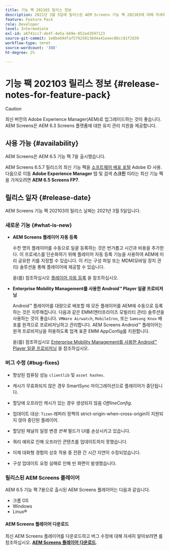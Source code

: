 ```yaml
---
title: 기능 팩 202103 릴리스 정보
description: 2021년 3월 5일에 릴리스된 AEM Screens 기능 팩 202103에 대해 자세히 알아보십시오.
feature: Feature Pack
role: Developer
level: Intermediate
exl-id: a8741cc7-de4f-4e5a-b69e-852a43597123
source-git-commit: 1e8beb9dfaf579250138d4a41eeec88cc81f2d39
workflow-type: tm+mt
source-wordcount: '388'
ht-degree: 2%

---
```


# 기능 팩 202103 릴리스 정보 {#release-notes-for-feature-pack}

>[!CAUTION]
>최신 버전의 Adobe Experience Manager(AEM)로 업그레이드하는 것이 좋습니다. AEM Screens은 AEM 6.3 Screens 플랫폼에 대한 유지 관리 지원을 제공합니다.

## 사용 가능 {#availability}

AEM Screens은 AEM 6.5 기능 팩 7을 출시했습니다.

AEM Screens 6.5.7 릴리스의 최신 기능 팩을 [소프트웨어 배포 포털](https://experience.adobe.com/#/downloads/content/software-distribution/en/aem.html) Adobe ID 사용. 다음으로 이동 **Adobe Experience Manager** 탭 및 검색 **스크린** 이라는 최신 기능 팩을 가져오려면 **AEM 6.5 Screens FP7**.

## 릴리스 일자 {#release-date}

AEM Screens 기능 팩 202103의 릴리스 날짜는 2021년 3월 5일입니다.

### 새로운 기능 {#what-is-new}

* **AEM Screens 플레이어 자동 등록**

  수천 명의 플레이어를 수동으로 일괄 등록하는 것은 번거롭고 시간과 비용을 추가한다. 이 프로세스를 단순화하기 위해 플레이어 자동 등록 기능을 사용하여 AEM에 미리 공유한 키를 지정할 수 있습니다. 이 키는 구성 파일 또는 MDM(모바일 장치 관리) 솔루션을 통해 플레이어에 제공할 수 있습니다.

  을(를) 참조하십시오 [플레이어 자동 등록](/help/user-guide/auto-registration-players.md) 을 참조하십시오.


* **Enterprise Mobility Management를 사용한 Android™ Player 일괄 프로비저닝**

  Android™ 플레이어를 대량으로 배포할 때 모든 플레이어를 AEM에 수동으로 등록하는 것은 지루해집니다. 다음과 같은 EMM(엔터프라이즈 모빌리티 관리) 솔루션을 사용하는 것이 좋습니다. `VMWare Airwatch`, `MobileIron`, 또는 `Samsung Knox` 배포를 원격으로 프로비저닝하고 관리합니다. AEM Screens Android™ 플레이어는 원격 프로비저닝을 허용하도록 업계 표준 EMM AppConfig를 지원합니다.

  을(를) 참조하십시오 [Enterprise Mobility Management를 사용한 Android™ Player 일괄 프로비저닝](/help/user-guide/implementing-android-player.md#implementation) 을 참조하십시오.


### 버그 수정 {#bug-fixes}

* 향상된 컴퓨팅 성능 `clientlib` 및 `asset hashes`.

* 캐시가 무효화되지 않은 경우 SmartSync 마이그레이션으로 플레이어가 중단됩니다.

* 할당에 오프라인 캐시가 있는 경우 생성되지 않음 *OfflineConfig*.

* 업데이트 대상: `Tizen` 레퍼러 정책의 strict-origin-when-cross-origin이 지원되지 않아 중단된 플레이어.

* 할당된 채널의 일정 변경 *반복* 필드가 UI를 손상시키고 있습니다.

* 쿼리 예외로 인해 오프라인 콘텐츠를 업데이트하지 못했습니다.

* 이제 대화형 경험의 상호 작용 중 전환 간 시간 지연이 수정되었습니다.

* 구성 업데이트 요청 실패로 인해 빈 화면이 발생했습니다.

### 릴리스된 AEM Screens 플레이어

AEM 6.5 기능 팩 7용으로 출시된 AEM Screens 플레이어는 다음과 같습니다.

* 크롬 OS
* Windows
* Linux®

#### AEM Screens 플레이어 다운로드

최신 AEM Screens 플레이어를 다운로드하고 버그 수정에 대해 자세히 알아보려면 를 참조하십시오. **[AEM Screens 플레이어 다운로드](https://download.macromedia.com/screens/index.html)**.
